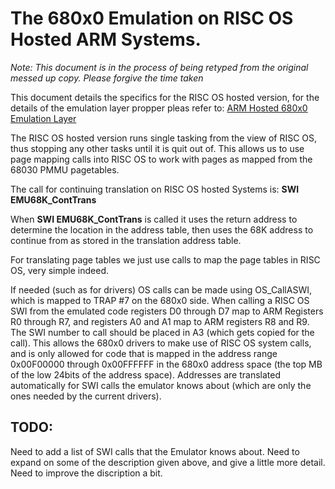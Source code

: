 # The 680x0 Emulation on RISC OS Hosted ARM Systems.

_Note: This document is in the process of being retyped from the original messed up copy.  Please forgive the time taken_

This document details the specifics for the RISC OS hosted version, for the details of the emulation layer propper pleas refer to:
[ARM Hosted 680x0 Emulation Layer](https://github.com/David-SWUSA-RISCOS/YASDOE/blob/main/docs/md/68kemu/arm68kemu.md)

The RISC OS hosted version runs single tasking from the view of RISC OS, thus stopping any other tasks until it is quit out of.  This allows us to use page mapping calls into RISC OS to work with pages as mapped from the 68030 PMMU pagetables.

The call for continuing translation on RISC OS hosted Systems is:  **SWI EMU68K_ContTrans**

When **SWI EMU68K_ContTrans** is called it uses the return address to determine the location in the address table, then uses the 68K address to continue from as stored in the translation address table.

For translating page tables we just use calls to map the page tables in RISC OS, very simple indeed.

If needed (such as for drivers) OS calls can be made using OS_CallASWI, which is mapped to TRAP #7 on the 680x0 side.  When calling a RISC OS SWI from the emulated code registers D0 through D7 map to ARM Registers R0 through R7, and registers A0 and A1 map to ARM registers R8 and R9.  The SWI number to call should be placed in A3 (which gets copied for the call).  This allows the 680x0 drivers to make use of RISC OS system calls, and is only allowed for code that is mapped in the address range 0x00F00000 through 0x00FFFFFF in the 680x0 address space (the top MB of the low 24bits of the address space).  Addresses are translated automatically for SWI calls the emulator knows about (which are only the ones needed by the current drivers).

## TODO:

Need to add a list of SWI calls that the Emulator knows about.  Need to expand on some of the description given above, and give a little more detail.  Need to improve the discription a bit.